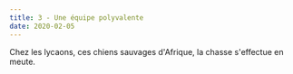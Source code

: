 ```yaml
---
title: 3 - Une équipe polyvalente
date: 2020-02-05
---
```


Chez les lycaons, ces chiens sauvages d'Afrique, la chasse s'effectue en meute. 
